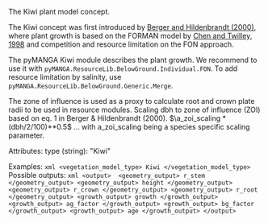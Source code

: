 The Kiwi plant model concept. 

The Kiwi concept was first introduced by [Berger and
Hildenbrandt (2000)](https://doi.org/10.1016/S0304-3800(00)00298-2), where plant growth is based on the FORMAN model by [Chen and Twilley, 1998](https://doi.org/10.1046/j.1365-2745.1998.00233.x) and competition and resource limitation on the FON approach.

The pyMANGA Kiwi module describes the plant growth.
We recommend to use it with `pyMANGA.ResourceLib.BelowGround.Individual.FON`.
To add resource limitation by salinity, use `pyMANGA.ResourceLib.BelowGround.Generic.Merge`.

The zone of influence is used as a proxy to calculate root and crown plate radii to be used in resource modules.
Scaling dbh to zone of influence (ZOI) based on eq. 1 in Berger & Hildenbrandt (2000).
    $\a_zoi_scaling * (dbh/2/100)**0.5$
... with a_zoi_scaling being a species specific scaling parameter.


Attributes:
    type (string): "Kiwi"

Examples:
    ```xml
    <vegetation_model_type> Kiwi </vegetation_model_type>
    ```
Possible outputs:
    ```xml
    <output> 
        <geometry_output> r_stem </geometry_output>
        <geometry_output> height </geometry_output>
        <geometry_output> r_crown </geometry_output>
        <geometry_output> r_root </geometry_output>
        <growth_output> growth </growth_output>
        <growth_output> ag_factor </growth_output>
        <growth_output> bg_factor </growth_output>
        <growth_output> age </growth_output>
    </output>
    ```